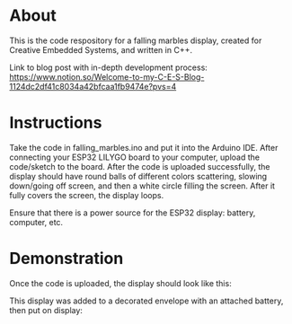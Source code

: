 # About
This is the code respository for a falling marbles display, created for Creative Embedded Systems, and written in C++.

Link to blog post with in-depth development process: https://www.notion.so/Welcome-to-my-C-E-S-Blog-1124dc2df41c8034a42bfcaa1fb9474e?pvs=4

# Instructions
Take the code in falling_marbles.ino and put it into the Arduino IDE. After connecting your ESP32 LILYGO board to your computer, upload the code/sketch to the board.
After the code is uploaded successfully, the display should have round balls of different colors scattering, slowing down/going off screen, and then a white circle 
filling the screen. After it fully covers the screen, the display loops.


Ensure that there is a power source for the ESP32 display: battery, computer, etc.

# Demonstration
Once the code is uploaded, the display should look like this:

This display was added to a decorated envelope with an attached battery, then put on display:
